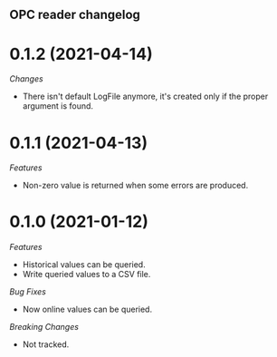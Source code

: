 ## OPC reader changelog

<a name="0.1.2"></a>
# 0.1.2 (2021-04-14)

*Changes*
* There isn't default LogFile anymore, it's created only if the proper argument is found.

<a name="0.1.1"></a>
# 0.1.1 (2021-04-13)

*Features*
* Non-zero value is returned when some errors are produced.

<a name="0.1.0"></a>
# 0.1.0 (2021-01-12)

*Features*
* Historical values can be queried.
* Write queried values to a CSV file.

*Bug Fixes*
* Now online values can be queried.

*Breaking Changes*
* Not tracked.
